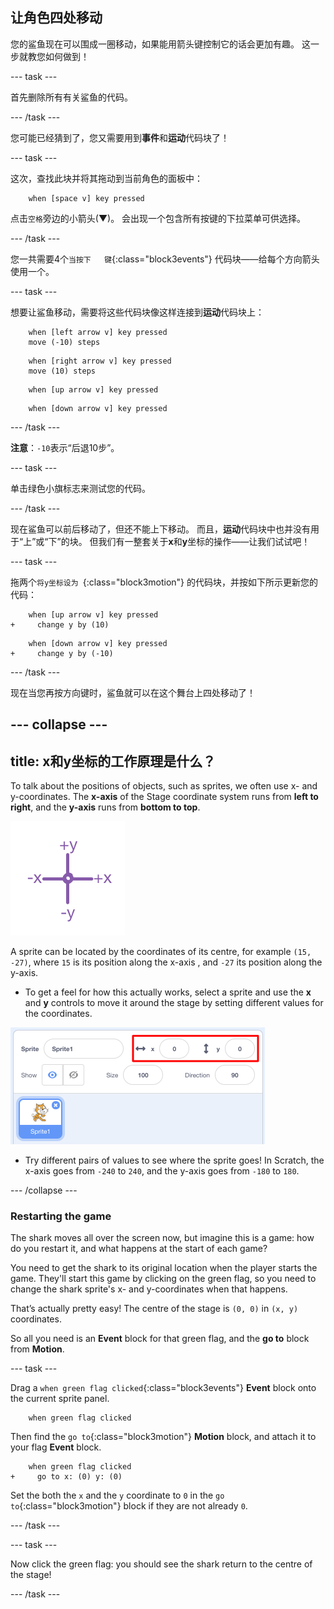 ## 让角色四处移动

您的鲨鱼现在可以围成一圈移动，如果能用箭头键控制它的话会更加有趣。 这一步就教您如何做到！

\--- task \---

首先删除所有有关鲨鱼的代码。

\--- /task \---

您可能已经猜到了，您又需要用到**事件**和**运动**代码块了！

\--- task \---

这次，查找此块并将其拖动到当前角色的面板中：

```blocks3
    when [space v] key pressed
```

点击`空格`旁边的小箭头(▼)。 会出现一个包含所有按键的下拉菜单可供选择。

\--- /task \---

您一共需要4个`当按下   键`{:class="block3events"} 代码块——给每个方向箭头使用一个。

\--- task \---

想要让鲨鱼移动，需要将这些代码块像这样连接到**运动**代码块上：

```blocks3
    when [left arrow v] key pressed
    move (-10) steps
```

```blocks3
    when [right arrow v] key pressed
    move (10) steps
```

```blocks3
    when [up arrow v] key pressed
```

```blocks3
    when [down arrow v] key pressed
```

\--- /task \---

**注意**：`-10`表示“后退10步”。

\--- task \---

单击绿色小旗标志来测试您的代码。

\--- /task \---

现在鲨鱼可以前后移动了，但还不能上下移动。 而且，**运动**代码块中也并没有用于“上”或“下”的块。 但我们有一整套关于**x**和**y**坐标的操作——让我们试试吧！

\--- task \---

拖两个`将y坐标设为 `{:class="block3motion"} 的代码块，并按如下所示更新您的代码：

```blocks3
    when [up arrow v] key pressed
+     change y by (10)
```

```blocks3
    when [down arrow v] key pressed
+     change y by (-10)
```

\--- /task \---

现在当您再按方向键时，鲨鱼就可以在这个舞台上四处移动了！

## \--- collapse \---

## title: x和y坐标的工作原理是什么？

To talk about the positions of objects, such as sprites, we often use x- and y-coordinates. The **x-axis** of the Stage coordinate system runs from **left to right**, and the **y-axis** runs from **bottom to top**.

![](images/moving3.png)

A sprite can be located by the coordinates of its centre, for example `(15, -27)`, where `15` is its position along the x-axis , and `-27` its position along the y-axis.

+ To get a feel for how this actually works, select a sprite and use the **x** and **y** controls to move it around the stage by setting different values for the coordinates.

![](images/xycoords.png)

+ Try different pairs of values to see where the sprite goes! In Scratch, the x-axis goes from `-240` to `240`, and the y-axis goes from `-180` to `180`.

\--- /collapse \---

### Restarting the game

The shark moves all over the screen now, but imagine this is a game: how do you restart it, and what happens at the start of each game?

You need to get the shark to its original location when the player starts the game. They'll start this game by clicking on the green flag, so you need to change the shark sprite's x- and y-coordinates when that happens.

That’s actually pretty easy! The centre of the stage is `(0, 0)` in `(x, y)` coordinates.

So all you need is an **Event** block for that green flag, and the **go to** block from **Motion**.

\--- task \---

Drag a `when green flag clicked`{:class="block3events"} **Event** block onto the current sprite panel.

```blocks3
    when green flag clicked
```

Then find the `go to`{:class="block3motion"} **Motion** block, and attach it to your flag **Event** block.

```blocks3
    when green flag clicked
+     go to x: (0) y: (0)
```

Set the both the `x` and the `y` coordinate to `0` in the `go to`{:class="block3motion"} block if they are not already `0`.

\--- /task \---

\--- task \---

Now click the green flag: you should see the shark return to the centre of the stage!

\--- /task \---